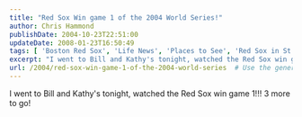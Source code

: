 ```yaml
---
title: "Red Sox Win game 1 of the 2004 World Series!"
author: Chris Hammond
publishDate: 2004-10-23T22:51:00
updateDate: 2008-01-23T16:50:49
tags: [ 'Boston Red Sox', 'Life News', 'Places to See', 'Red Sox in St Louis', 'SEO' ]
excerpt: "I went to Bill and Kathy's tonight, watched the Red Sox win game 1!!! 3 more to..."
url: /2004/red-sox-win-game-1-of-the-2004-world-series  # Use the generated URL with year
---
```

<P>I went to Bill and Kathy's tonight, watched the Red Sox win game 1!!! 3 more to go!</P>
